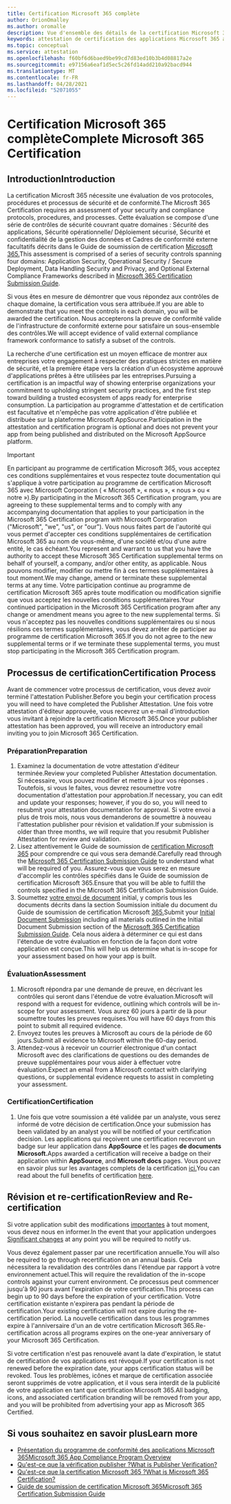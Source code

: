```yaml
---
title: Certification Microsoft 365 complète
author: OrionOmalley
ms.author: oromalle
description: Vue d'ensemble des détails de la certification Microsoft 365
keywords: attestation de certification des applications Microsoft 365 appSource
ms.topic: conceptual
ms.service: attestation
ms.openlocfilehash: f60bf6d6baed9be99cd7d83ed10b3b4d08817a2e
ms.sourcegitcommit: e97156a6eaf1d5ec5c26fd14add210a92bacd944
ms.translationtype: MT
ms.contentlocale: fr-FR
ms.lasthandoff: 04/28/2021
ms.locfileid: "52071055"
---
```

# <a name="complete-microsoft-365-certification"></a><span data-ttu-id="1f207-104">Certification Microsoft 365 complète</span><span class="sxs-lookup"><span data-stu-id="1f207-104">Complete Microsoft 365 Certification</span></span>

## <a name="introduction"></a><span data-ttu-id="1f207-105">Introduction</span><span class="sxs-lookup"><span data-stu-id="1f207-105">Introduction</span></span>

<span data-ttu-id="1f207-106">La certification Microsft 365 nécessite une évaluation de vos protocoles, procédures et processus de sécurité et de conformité.</span><span class="sxs-lookup"><span data-stu-id="1f207-106">The Microsft 365 Certification requires an assessment of your security and compliance protocols, procedures, and processes.</span></span> <span data-ttu-id="1f207-107">Cette évaluation se compose d'une série de contrôles de sécurité couvrant quatre domaines : Sécurité des applications, Sécurité opérationnelle/ Déploiement sécurisé, Sécurité et confidentialité de la gestion des données et Cadres de conformité externe facultatifs décrits dans le Guide de soumission de certification [Microsoft 365.](https://docs.microsoft.com/microsoft-365-app-certification/docs/certification-submission-guide)</span><span class="sxs-lookup"><span data-stu-id="1f207-107">This assessment is comprised of a series of security controls spanning four domains: Application Security, Operational Security / Secure Deployment, Data Handling Security and Privacy, and Optional External Compliance Frameworks described in [Microsoft 365 Certification Submission Guide](https://docs.microsoft.com/microsoft-365-app-certification/docs/certification-submission-guide).</span></span>

<span data-ttu-id="1f207-108">Si vous êtes en mesure de démontrer que vous répondez aux contrôles de chaque domaine, la certification vous sera attribuée.</span><span class="sxs-lookup"><span data-stu-id="1f207-108">If you are able to demonstrate that you meet the controls in each domain, you will be awarded the certification.</span></span> <span data-ttu-id="1f207-109">Nous accepterons la preuve de conformité valide de l'infrastructure de conformité externe pour satisfaire un sous-ensemble des contrôles.</span><span class="sxs-lookup"><span data-stu-id="1f207-109">We will accept evidence of valid external compliance framework conformance to satisfy a subset of the controls.</span></span> 

<span data-ttu-id="1f207-110">La recherche d'une certification est un moyen efficace de montrer aux entreprises votre engagement à respecter des pratiques strictes en matière de sécurité, et la première étape vers la création d'un écosystème approuvé d'applications prêtes à être utilisées par les entreprises.</span><span class="sxs-lookup"><span data-stu-id="1f207-110">Pursuing a certification is an impactful way of showing enterprise organizations your commitment to upholding stringent security practices, and the first step toward building a trusted ecosystem of apps ready for enterprise consumption.</span></span> <span data-ttu-id="1f207-111">La participation au programme d'attestation et de certification est facultative et n'empêche pas votre application d'être publiée et distribuée sur la plateforme Microsoft AppSource.</span><span class="sxs-lookup"><span data-stu-id="1f207-111">Participation in the attestation and certification program is optional and does not prevent your app from being published and distributed on the Microsoft AppSource platform.</span></span>

> [!IMPORTANT]
> <span data-ttu-id="1f207-112">En participant au programme de certification Microsoft 365, vous acceptez ces conditions supplémentaires et vous respectez toute documentation qui s'applique à votre participation au programme de certification Microsoft 365 avec Microsoft Corporation ( « Microsoft », « nous », « nous » ou « notre »).</span><span class="sxs-lookup"><span data-stu-id="1f207-112">By participating in the Microsoft 365 Certification  program, you are agreeing to these supplemental terms and to comply with any accompanying documentation that applies to your participation in the Microsoft 365 Certification program with Microsoft Corporation ("Microsoft", "we", "us",  or "our").</span></span> <span data-ttu-id="1f207-113">Vous nous faites part de l'autorité qui vous permet d'accepter ces conditions supplémentaires de certification Microsoft 365 au nom de vous-même, d'une société et/ou d'une autre entité, le cas échéant.</span><span class="sxs-lookup"><span data-stu-id="1f207-113">You represent and warrant to us that you have the authority to accept these Microsoft 365 Certification supplemental terms on behalf of yourself, a company, and/or other entity, as applicable.</span></span> <span data-ttu-id="1f207-114">Nous pouvons modifier, modifier ou mettre fin à ces termes supplémentaires à tout moment.</span><span class="sxs-lookup"><span data-stu-id="1f207-114">We may change, amend or terminate these supplemental terms at any time.</span></span> <span data-ttu-id="1f207-115">Votre participation continue au programme de certification Microsoft 365 après toute modification ou modification signifie que vous acceptez les nouvelles conditions supplémentaires.</span><span class="sxs-lookup"><span data-stu-id="1f207-115">Your continued participation in the Microsoft 365 Certification program after any change or amendment means you agree to the new supplemental terms.</span></span> <span data-ttu-id="1f207-116">Si vous n'acceptez pas les nouvelles conditions supplémentaires ou si nous résilions ces termes supplémentaires, vous devez arrêter de participer au programme de certification Microsoft 365.</span><span class="sxs-lookup"><span data-stu-id="1f207-116">If you do not agree to the new supplemental terms or if we terminate these supplemental terms, you must stop participating in the Microsoft 365 Certification program.</span></span>

## <a name="certification-process"></a><span data-ttu-id="1f207-117">Processus de certification</span><span class="sxs-lookup"><span data-stu-id="1f207-117">Certification Process</span></span>

<span data-ttu-id="1f207-118">Avant de commencer votre processus de certification, vous devez avoir terminé l'attestation Publisher.</span><span class="sxs-lookup"><span data-stu-id="1f207-118">Before you begin your certification process you will need to have completed the Publisher Attestation.</span></span> <span data-ttu-id="1f207-119">Une fois votre attestation d'éditeur approuvée, vous recevrez un e-mail d'introduction vous invitant à rejoindre la certification Microsoft 365.</span><span class="sxs-lookup"><span data-stu-id="1f207-119">Once your publisher attestation has been approved, you will receive an introductory email inviting you to join Microsoft 365 Certification.</span></span>

### <a name="preparation"></a><span data-ttu-id="1f207-120">Préparation</span><span class="sxs-lookup"><span data-stu-id="1f207-120">Preparation</span></span>
1. <span data-ttu-id="1f207-121">Examinez la documentation de votre attestation d'éditeur terminée.</span><span class="sxs-lookup"><span data-stu-id="1f207-121">Review your completed Publisher Attestation documentation.</span></span> <span data-ttu-id="1f207-122">Si nécessaire, vous pouvez modifier et mettre à jour vos réponses . Toutefois, si vous le faites, vous devrez resoumettre votre documentation d'attestation pour approbation.</span><span class="sxs-lookup"><span data-stu-id="1f207-122">If necessary, you can edit and update your responses; however, if you do so, you will need to resubmit your attestation documentation for approval.</span></span> <span data-ttu-id="1f207-123">Si votre envoi a plus de trois mois, nous vous demanderons de soumettre à nouveau l'attestation publisher pour révision et validation.</span><span class="sxs-lookup"><span data-stu-id="1f207-123">If your submission is older than three months, we will require that you resubmit Publisher Attestation for review and validation.</span></span> 
1. <span data-ttu-id="1f207-124">Lisez attentivement le Guide de soumission de [certification Microsoft 365](https://docs.microsoft.com/microsoft-365-app-certification/docs/certification-submission-guide) pour comprendre ce qui vous sera demandé.</span><span class="sxs-lookup"><span data-stu-id="1f207-124">Carefully read through the [Microsoft 365 Certification Submission Guide](https://docs.microsoft.com/microsoft-365-app-certification/docs/certification-submission-guide) to understand what will be required of you.</span></span> <span data-ttu-id="1f207-125">Assurez-vous que vous serez en mesure d'accomplir les contrôles spécifiés dans le Guide de soumission de certification Microsoft 365.</span><span class="sxs-lookup"><span data-stu-id="1f207-125">Ensure that you will be able to fulfill the controls specified in the Microsoft 365 Certification Submission Guide.</span></span>
1. <span data-ttu-id="1f207-126">Soumettez [votre envoi de document](https://docs.microsoft.com/microsoft-365-app-certification/docs/certification-submission-guide#initial-document-submission) initial, y compris tous les documents décrits dans la section Soumission initiale du document du Guide de soumission de certification Microsoft [365.](https://docs.microsoft.com/microsoft-365-app-certification/docs/certification-submission-guide)</span><span class="sxs-lookup"><span data-stu-id="1f207-126">Submit your [Initial Document Submission](https://docs.microsoft.com/microsoft-365-app-certification/docs/certification-submission-guide#initial-document-submission) including all materials outlined in the Initial Document Submission section of the [Microsoft 365 Certification Submission Guide](https://docs.microsoft.com/microsoft-365-app-certification/docs/certification-submission-guide).</span></span> <span data-ttu-id="1f207-127">Cela nous aidera à déterminer ce qui est dans l'étendue de votre évaluation en fonction de la façon dont votre application est conçue.</span><span class="sxs-lookup"><span data-stu-id="1f207-127">This will help us determine what is in-scope for your assessment based on how your app is built.</span></span>

### <a name="assessment"></a><span data-ttu-id="1f207-128">Évaluation</span><span class="sxs-lookup"><span data-stu-id="1f207-128">Assessment</span></span>
1. <span data-ttu-id="1f207-129">Microsoft répondra par une demande de preuve, en décrivant les contrôles qui seront dans l'étendue de votre évaluation.</span><span class="sxs-lookup"><span data-stu-id="1f207-129">Microsoft will respond with a request for evidence, outlining which controls will be in-scope for your assessment.</span></span> <span data-ttu-id="1f207-130">Vous aurez 60 jours à partir de là pour soumettre toutes les preuves requises.</span><span class="sxs-lookup"><span data-stu-id="1f207-130">You will have 60 days from this point to submit all required evidence.</span></span>
1. <span data-ttu-id="1f207-131">Envoyez toutes les preuves à Microsoft au cours de la période de 60 jours.</span><span class="sxs-lookup"><span data-stu-id="1f207-131">Submit all evidence to Microsoft within the 60-day period.</span></span>
1. <span data-ttu-id="1f207-132">Attendez-vous à recevoir un courrier électronique d'un contact Microsoft avec des clarifications de questions ou des demandes de preuve supplémentaires pour vous aider à effectuer votre évaluation.</span><span class="sxs-lookup"><span data-stu-id="1f207-132">Expect an email from a Microsoft contact with clarifying questions, or supplemental evidence requests to assist in completing your assessment.</span></span>

### <a name="certification"></a><span data-ttu-id="1f207-133">Certification</span><span class="sxs-lookup"><span data-stu-id="1f207-133">Certification</span></span>
1. <span data-ttu-id="1f207-134">Une fois que votre soumission a été validée par un analyste, vous serez informé de votre décision de certification.</span><span class="sxs-lookup"><span data-stu-id="1f207-134">Once your submission has been validated by an analyst you will be notified of your certification decision.</span></span> <span data-ttu-id="1f207-135">Les applications qui reçoivent une certification recevront un badge sur leur application dans **AppSource** et les pages **de documents Microsoft.**</span><span class="sxs-lookup"><span data-stu-id="1f207-135">Apps awarded a certification will receive a badge on their application within **AppSource**, and **Microsoft docs** pages.</span></span> <span data-ttu-id="1f207-136">Vous pouvez en savoir plus sur les avantages complets de la certification [ici.](https://docs.microsoft.com/microsoft-365-app-certification/docs/enterprise-app-certification-guide#program-benefits)</span><span class="sxs-lookup"><span data-stu-id="1f207-136">You can read about the full benefits of certification [here](https://docs.microsoft.com/microsoft-365-app-certification/docs/enterprise-app-certification-guide#program-benefits).</span></span>

## <a name="review-and-re-certification"></a><span data-ttu-id="1f207-137">Révision et re-certification</span><span class="sxs-lookup"><span data-stu-id="1f207-137">Review and Re-certification</span></span>
<span data-ttu-id="1f207-138">Si votre application subit des modifications [importantes](https://docs.microsoft.com/microsoft-365-app-certification/docs/certification-submission-guide#significant-changes) à tout moment, vous devez nous en informer.</span><span class="sxs-lookup"><span data-stu-id="1f207-138">In the event that your application undergoes [Significant changes](https://docs.microsoft.com/microsoft-365-app-certification/docs/certification-submission-guide#significant-changes) at any point you will be required to notify us.</span></span>

<span data-ttu-id="1f207-139">Vous devez également passer par une recertification annuelle.</span><span class="sxs-lookup"><span data-stu-id="1f207-139">You will also be required to go through recertification on an annual basis.</span></span> <span data-ttu-id="1f207-140">Cela nécessitera la revalidation des contrôles dans l'étendue par rapport à votre environnement actuel.</span><span class="sxs-lookup"><span data-stu-id="1f207-140">This will require the revalidation of the in-scope controls against your current environment.</span></span> <span data-ttu-id="1f207-141">Ce processus peut commencer jusqu'à 90 jours avant l'expiration de votre certification.</span><span class="sxs-lookup"><span data-stu-id="1f207-141">This process can begin up to 90 days before the expiration of your certification.</span></span> <span data-ttu-id="1f207-142">Votre certification existante n'expirera pas pendant la période de certification.</span><span class="sxs-lookup"><span data-stu-id="1f207-142">Your existing certification will not expire during the re-certification period.</span></span> <span data-ttu-id="1f207-143">La nouvelle certification dans tous les programmes expire à l'anniversaire d'un an de votre certification Microsoft 365.</span><span class="sxs-lookup"><span data-stu-id="1f207-143">Re-certification across all programs expires on the one-year anniversary of your Microsoft 365 Certification.</span></span>

<span data-ttu-id="1f207-144">Si votre certification n'est pas renouvelé avant la date d'expiration, le statut de certification de vos applications est révoqué.</span><span class="sxs-lookup"><span data-stu-id="1f207-144">If your certification is not renewed before the expiration date, your apps certification status will be revoked.</span></span> <span data-ttu-id="1f207-145">Tous les problèmes, icônes et marque de certification associée seront supprimés de votre application, et il vous sera interdit de la publicité de votre application en tant que certification Microsoft 365.</span><span class="sxs-lookup"><span data-stu-id="1f207-145">All badging, icons, and associated certification branding will be removed from your app, and you will be prohibited from advertising your app as Microsoft 365 Certified.</span></span>



## <a name="learn-more"></a><span data-ttu-id="1f207-146">Si vous souhaitez en savoir plus</span><span class="sxs-lookup"><span data-stu-id="1f207-146">Learn more</span></span>

* [<span data-ttu-id="1f207-147">Présentation du programme de conformité des applications Microsoft 365</span><span class="sxs-lookup"><span data-stu-id="1f207-147">Microsoft 365 App Compliance Program Overview</span></span>](~/overview.md)  
* [<span data-ttu-id="1f207-148">Qu'est-ce que la vérification publisher ?</span><span class="sxs-lookup"><span data-stu-id="1f207-148">What is Publisher Verification?</span></span>](https://docs.microsoft.com/azure/active-directory/develop/publisher-verification-overview)
* [<span data-ttu-id="1f207-149">Qu'est-ce que la certification Microsoft 365 ?</span><span class="sxs-lookup"><span data-stu-id="1f207-149">What is Microsoft 365 Certification?</span></span>](~/docs/enterprise-app-certification-guide.md)  
* [<span data-ttu-id="1f207-150">Guide de soumission de certification Microsoft 365</span><span class="sxs-lookup"><span data-stu-id="1f207-150">Microsoft 365 Certification Submission Guide</span></span>](~/docs/certification-submission-guide.md)
